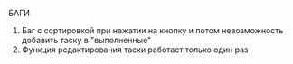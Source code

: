 БАГИ

1. Баг с сортировкой при нажатии на кнопку и потом невозможность добавить таску в "выполненные"
2. Функция редактирования таски работает только один раз
